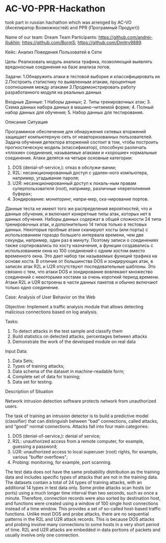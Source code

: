 # AC-VO-PPR-Hackathon
took part in russian hachathon which was arrenged by AC-VO (Акселиратор Возможностей) and PPR (Програмный Продукт))

Name of our team: Dream Team
Participants: 
https://github.com/andrei-iliukhin;
https://github.com/BormS;
https://github.com/Dmitry9889.



Кейс: Анализ Поведения Пользоватей в Сети

Цель: Реализовать модуль анализа трафика, позволяющий выявлять вредоносные соединения на базе анализа логов.

Задачи: 
1.Обнаружить атаки в тестовой выборке и классифицировать их
2.Построить статистику по выявленным атакам, процентные соотношения между атаками
3.Продемонстрировать работу разработанного модуля на реальных данных
        
Входные Данные: 
1 Наборы данных;
2. Типы тренировочных атак;
3. Схема данных набора данных в машино-читаемой форме;
4. Полный набор данных для обучения;
5. Набор данных для тестирования.


Описание Ситуация

Программное обеспечение для обнаружения сетевых вторжений защищает компьютерную сеть от неавторизованных пользователей.
Задача обучения детектора вторжений состоит в том, чтобы построить прогностическую модель (классификатор), способную различать «плохие» соединения, называемые атаками и «хорошие» нормальные соединения.
Атаки делятся на четыре основные категории:
1. DOS (denial-of-service,): отказ в обслужи-вании;
2. R2L: несанкционированный доступ с удален-ного компьютера, например, угадывание пароля;
3. U2R: несанкционированный доступ к локаль-ным правам суперпользователя (root), например, различные «переполнения буфера»;
4. Зондирование: мониторинг, напри-мер, ска-нирование портов.

Данные теста не имеют того же распределения вероятностей, что и данные обучения, и включают конкретные типы атак, которых нет в данных обучения.
Наборы данных содержат в общей сложности 24 типа тренировочных атак, и дополнительно 14 типов только в тестовых данных.
Некоторые пробные атаки сканируют хосты (или порты) с использованием гораздо большего интервала времени, чем две секунды, например, один раз в минуту. Поэтому записи о соединениях также сортировались по хосту назначения, а функции создавались с использованием окна из 100 соединений с одним хостом вместо временного окна. Это дает набор так называемых функций трафика на основе хоста. В отличие от большинства DOS и зондирующих атак, в записях атак R2L и U2R отсутствуют последовательные шаблоны.       Это связано с тем, что атаки DOS и зондирование вовлекают множество соединений с некоторыми хостами за очень короткий период времени. Атаки R2L и U2R встроены в части данных пакетов и обычно включают только одно соединение.



Case: Analysis of User Behavior on the Web

Objective: Implement a traffic analysis module that allows detecting malicious connections based on log analysis.

Tasks: 
1. To detect attacks in the test sample and classify them
2. Build statistics on detected attacks, percentages between attacks
3. Demonstrate the work of the developed module on real data
       
Input Data: 
1. Data Sets;
2. Types of training attacks;
3. Data schema of the dataset in machine-readable form;
4. Complete set of data for training;
5. Data set for testing.


Description of Situation

Network intrusion detection software protects network from unauthorized users.

The task of training an intrusion detector is to build a predictive model (classifier) that can distinguish between “bad” connections, called attacks, and “good” normal connections.
  Attacks fall into four main categories:
1. DOS (denial-of-service,): denial of service;
2. R2L: unauthorized access from a remote computer, for example, guessing a password;
3. U2R: unauthorized access to local superuser (root) rights, for example, various "buffer overflows";
4. Probing: monitoring, for example, port scanning.


The test data does not have the same probability distribution as the training data and includes specific types of attacks that are not in the training data.
The datasets contain a total of 24 types of training attacks, with an additional 14 types in test data only.
Some probe attacks scan hosts (or ports) using a much longer time interval than two seconds, such as once a minute. Therefore, connection records were also sorted by destination host, and functions were created using a window of 100 single host connections instead of a time window. This provides a set of so-called host-based traffic functions. Unlike most DOS and probe attacks, there are no sequential patterns in the R2L and U2R attack records. This is because DOS attacks and probing involve many connections to some hosts in a very short period of time. R2L and U2R attacks are embedded in data portions of packets and usually involve only one connection.
            
            
            
